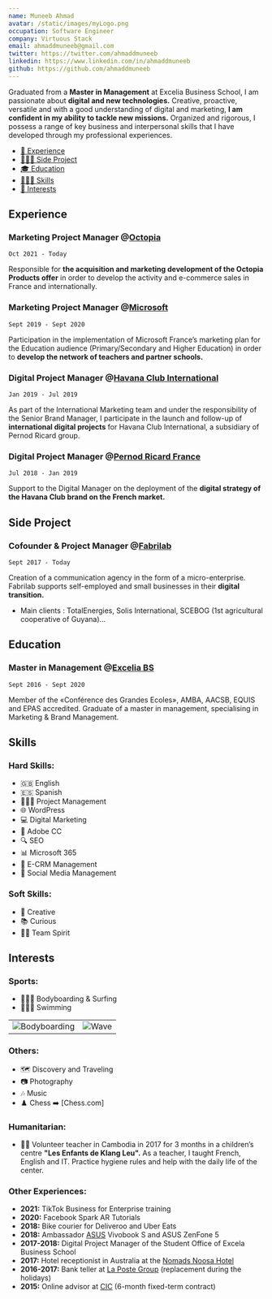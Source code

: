 ```yaml
---
name: Muneeb Ahmad
avatar: /static/images/myLogo.png
occupation: Software Engineer
company: Virtuous Stack
email: ahmaddmuneeb@gmail.com
twitter: https://twitter.com/ahmaddmuneeb
linkedin: https://www.linkedin.com/in/ahmaddmuneeb
github: https://github.com/ahmaddmuneeb
---
```


Graduated from a **Master in Management** at Excelia Business School, I am passionate about **digital and new technologies.** Creative, proactive, versatile and with a good understanding of digital and marketing, **I am confident in my ability to tackle new missions.** Organized and rigorous, I possess a range of key business and interpersonal skills that I have developed through my professional experiences.

- [💼 Experience](#experience)
- [🧑🏻‍💻 Side Project](#side-project)
- [🎓 Education](#education)
- [🤹🏼‍♂️ Skills](#skills)
- [🏐 Interests](#interests)

## Experience

### Marketing Project Manager @**[Octopia](https://octopia.com)**

`Oct 2021 - Today`

Responsible for **the acquisition and marketing development of the Octopia Products offer** in order to develop the activity and e-commerce sales in France and internationally.

### Marketing Project Manager @[Microsoft](https://microsoft.net)

`Sept 2019 - Sept 2020`

Participation in the implementation of Microsoft France’s marketing plan for the Education audience (Primary/Secondary and Higher Education) in order to **develop the network of teachers and partner schools.**

### Digital Project Manager @[Havana Club International](https://havana-club.com)

`Jan 2019 - Jul 2019`

As part of the International Marketing team and under the responsibility of the Senior Brand Manager, I participate in the launch and follow-up of **international digital projects** for Havana Club International, a subsidiary of Pernod Ricard group.

### Digital Project Manager @[Pernod Ricard France](https://www.pernod-ricard.com/fr/nos-marches/france)

`Jul 2018 - Jan 2019`

Support to the Digital Manager on the deployment of the **digital strategy of the Havana Club brand on the French market.**

## Side Project

### Cofounder & Project Manager @[Fabrilab](https://fabrilab.net)

`Sept 2017 - Today`

Creation of a communication agency in the form of a micro-enterprise. Fabrilab supports self-employed and small businesses in their **digital transition.**

- Main clients : TotalEnergies, Solis International, SCEBOG (1st agricultural cooperative of Guyana)...

## Education

### Master in Management @[Excelia BS](https://www.excelia-group.com)

`Sept 2016 - Sept 2020`

Member of the «Conférence des Grandes Ecoles», AMBA, AACSB, EQUIS and EPAS accredited. Graduate of a master in management, specialising in Marketing & Brand Management.

## Skills

### Hard Skills:

- 🇬🇧 English
- 🇪🇸 Spanish
- 🤹🏼‍♂️ Project Management
- 🌐 WordPress
- 💻 Digital Marketing
- 🎨 Adobe CC
- 🔍 SEO
- 📊 Microsoft 365
- 📨 E-CRM Management
- 📱 Social Media Management

### Soft Skills:

- 🎨 Creative
- 📚 Curious
- 🤝🏼 Team Spirit

## Interests

### Sports:

- 🏄🏽‍♂️ Bodyboarding & Surfing
- 🏊🏼‍♂️ Swimming

|                                            |                                         |
| ------------------------------------------ | --------------------------------------- |
| ![Bodyboarding](/static/images/mylogo.png) | ![Wave](/static/images/wave-france.jpg) |

### Others:

- 🗺️ Discovery and Traveling
- 📷 Photography
- 🎶 Music
- ♟️ Chess ➡️ [Chess.com]

### Humanitarian:

- 🤝🏼 Volunteer teacher in Cambodia in 2017 for 3 months in a children’s centre **"Les Enfants de Klang Leu".** As a teacher, I taught French, English and IT. Practice hygiene rules and help with the daily life of the center.

### Other Experiences:

- **2021:** TikTok Business for Enterprise training
- **2020:** Facebook Spark AR Tutorials
- **2018:** Bike courier for Deliveroo and Uber Eats
- **2018:** Ambassador [ASUS](https://www.asus.com/fr/) Vivobook S and ASUS ZenFone 5
- **2017-2018:** Digital Project Manager of the Student Office of Excela Business School
- **2017:** Hotel receptionist in Australia at the [Nomads Noosa Hotel](https://nomadsworld.com/australia/nomads-noosa/)
- **2016-2017:** Bank teller at [La Poste Group](https://www.lapostegroupe.com/fr) (replacement during the holidays)
- **2015:** Online advisor at [CIC](https://www.cic.fr/fr/index.html) (6-month fixed-term contract)
